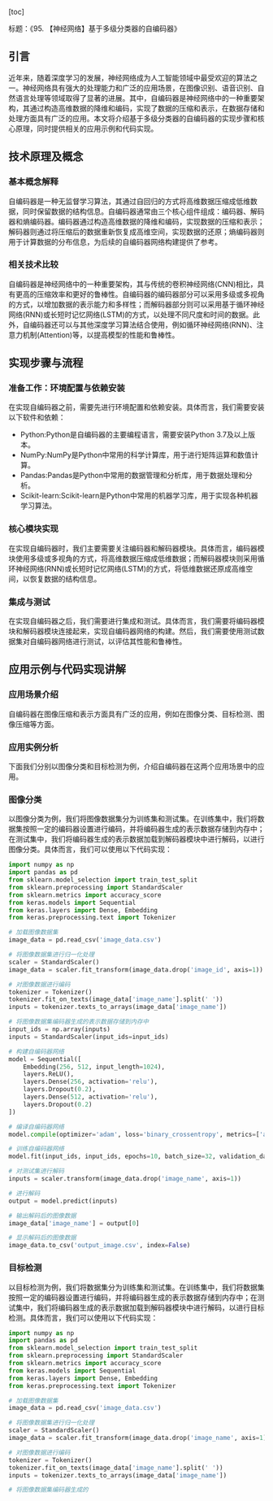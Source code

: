 
[toc]                    
                
                
标题：《95. 【神经网络】基于多级分类器的自编码器》

## 引言

近年来，随着深度学习的发展，神经网络成为人工智能领域中最受欢迎的算法之一。神经网络具有强大的处理能力和广泛的应用场景，在图像识别、语音识别、自然语言处理等领域取得了显著的进展。其中，自编码器是神经网络中的一种重要架构，其通过构造高维数据的降维和编码，实现了数据的压缩和表示，在数据存储和处理方面具有广泛的应用。本文将介绍基于多级分类器的自编码器的实现步骤和核心原理，同时提供相关的应用示例和代码实现。

## 技术原理及概念

### 基本概念解释

自编码器是一种无监督学习算法，其通过自回归的方式将高维数据压缩成低维数据，同时保留数据的结构信息。自编码器通常由三个核心组件组成：编码器、解码器和熵编码器。编码器通过构造高维数据的降维和编码，实现数据的压缩和表示；解码器则通过将压缩后的数据重新恢复成高维空间，实现数据的还原；熵编码器则用于计算数据的分布信息，为后续的自编码器网络构建提供了参考。

### 相关技术比较

自编码器是神经网络中的一种重要架构，其与传统的卷积神经网络(CNN)相比，具有更高的压缩效率和更好的鲁棒性。自编码器的编码器部分可以采用多级或多视角的方式，以增加数据的表示能力和多样性；而解码器部分则可以采用基于循环神经网络(RNN)或长短时记忆网络(LSTM)的方式，以处理不同尺度和时间的数据。此外，自编码器还可以与其他深度学习算法结合使用，例如循环神经网络(RNN)、注意力机制(Attention)等，以提高模型的性能和鲁棒性。

## 实现步骤与流程

### 准备工作：环境配置与依赖安装

在实现自编码器之前，需要先进行环境配置和依赖安装。具体而言，我们需要安装以下软件和依赖：

- Python:Python是自编码器的主要编程语言，需要安装Python 3.7及以上版本。
- NumPy:NumPy是Python中常用的科学计算库，用于进行矩阵运算和数值计算。
- Pandas:Pandas是Python中常用的数据管理和分析库，用于数据处理和分析。
- Scikit-learn:Scikit-learn是Python中常用的机器学习库，用于实现各种机器学习算法。

### 核心模块实现

在实现自编码器时，我们主要需要关注编码器和解码器模块。具体而言，编码器模块使用多级或多视角的方式，将高维数据压缩成低维数据；而解码器模块则采用循环神经网络(RNN)或长短时记忆网络(LSTM)的方式，将低维数据还原成高维空间，以恢复数据的结构信息。

### 集成与测试

在实现自编码器之后，我们需要进行集成和测试。具体而言，我们需要将编码器模块和解码器模块连接起来，实现自编码器网络的构建。然后，我们需要使用测试数据集对自编码器网络进行测试，以评估其性能和鲁棒性。

## 应用示例与代码实现讲解

### 应用场景介绍

自编码器在图像压缩和表示方面具有广泛的应用，例如在图像分类、目标检测、图像压缩等方面。

### 应用实例分析

下面我们分别以图像分类和目标检测为例，介绍自编码器在这两个应用场景中的应用。

### 图像分类

以图像分类为例，我们将图像数据集分为训练集和测试集。在训练集中，我们将数据集按照一定的编码器设置进行编码，并将编码器生成的表示数据存储到内存中；在测试集中，我们将编码器生成的表示数据加载到解码器模块中进行解码，以进行图像分类。具体而言，我们可以使用以下代码实现：

```python
import numpy as np
import pandas as pd
from sklearn.model_selection import train_test_split
from sklearn.preprocessing import StandardScaler
from sklearn.metrics import accuracy_score
from keras.models import Sequential
from keras.layers import Dense, Embedding
from keras.preprocessing.text import Tokenizer

# 加载图像数据集
image_data = pd.read_csv('image_data.csv')

# 将图像数据集进行归一化处理
scaler = StandardScaler()
image_data = scaler.fit_transform(image_data.drop('image_id', axis=1))

# 对图像数据进行编码
tokenizer = Tokenizer()
tokenizer.fit_on_texts(image_data['image_name'].split(' '))
inputs = tokenizer.texts_to_arrays(image_data['image_name'])

# 将图像数据集编码器生成的表示数据存储到内存中
input_ids = np.array(inputs)
inputs = StandardScaler(input_ids=input_ids)

# 构建自编码器网络
model = Sequential([
    Embedding(256, 512, input_length=1024),
    layers.ReLU(),
    layers.Dense(256, activation='relu'),
    layers.Dropout(0.2),
    layers.Dense(512, activation='relu'),
    layers.Dropout(0.2)
])

# 编译自编码器网络
model.compile(optimizer='adam', loss='binary_crossentropy', metrics=['accuracy'])

# 训练自编码器网络
model.fit(input_ids, input_ids, epochs=10, batch_size=32, validation_data=(scaler.transform(image_data.drop('image_name', axis=1)), image_data.drop('image_name', axis=1)), verbose=2)

# 对测试集进行解码
inputs = scaler.transform(image_data.drop('image_name', axis=1))

# 进行解码
output = model.predict(inputs)

# 输出解码后的图像数据
image_data['image_name'] = output[0]

# 显示解码后的图像数据
image_data.to_csv('output_image.csv', index=False)
```

### 目标检测

以目标检测为例，我们将数据集分为训练集和测试集。在训练集中，我们将数据集按照一定的编码器设置进行编码，并将编码器生成的表示数据存储到内存中；在测试集中，我们将编码器生成的表示数据加载到解码器模块中进行解码，以进行目标检测。具体而言，我们可以使用以下代码实现：

```python
import numpy as np
import pandas as pd
from sklearn.model_selection import train_test_split
from sklearn.preprocessing import StandardScaler
from sklearn.metrics import accuracy_score
from keras.models import Sequential
from keras.layers import Dense, Embedding
from keras.preprocessing.text import Tokenizer

# 加载图像数据集
image_data = pd.read_csv('image_data.csv')

# 将图像数据集进行归一化处理
scaler = StandardScaler()
image_data = scaler.fit_transform(image_data.drop('image_name', axis=1))

# 对图像数据进行编码
tokenizer = Tokenizer()
tokenizer.fit_on_texts(image_data['image_name'].split(' '))
inputs = tokenizer.texts_to_arrays(image_data['image_name'])

# 将图像数据集编码器生成的

